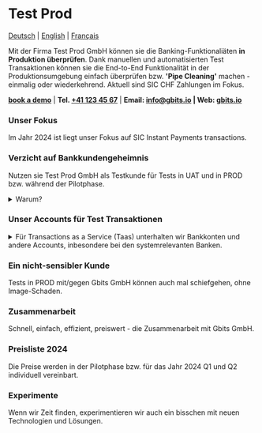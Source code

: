 
# Test Prod 
[Deutsch](https://www.example.org/) | [English](https://www.example.org/) | [Français](https://www.example.org/)  

Mit der Firma Test Prod GmbH können sie die Banking-Funktionaliäten __in Produktion überprüfen__. Dank manuellen und automatisierten Test Transaktionen können sie die End-to-End Funktionalität in der Produktionsumgebung einfach überprüfen bzw. __'Pipe Cleaning'__ machen - einmalig oder wiederkehrend. Aktuell sind SIC CHF Zahlungen im Fokus.


__[book a demo](https://www.example.org/)__ | __Tel. <a href="tel:+41789230003">+41 123 45 67</a>__ | __Email: info@gbits.io | Web: <a href="">gbits.io</a>__  

<!-- ### Video

Test:

https://github.com/gbits-io/.github/assets/110880/cc9eda98-6a1d-42c7-a9ec-c1773b78791d
-->


### Unser Fokus
Im Jahr 2024 ist liegt unser Fokus auf SIC Instant Payments transactions.  

### Verzicht auf Bankkundengeheimnis
Nutzen sie Test Prod GmbH als Testkunde für Tests in UAT und in PROD bzw. während der Pilotphase. 
   <details>
   <summary>Warum?</summary>
      <ol>
      <li>Test-Accounts in der Produktionsumgebung sind bei Audits ein Problem.</li>
      <li>Im Zusammenspiel mit einigen Plattformen dürfen in der Testumgebung keine Daten aus PROD verwendet werden.</li>
         </ol>
   </details>

### Unser Accounts für Test Transaktionen
   <details>
   <summary>Für Transactions as a Service (Taas) unterhalten wir Bankkonten und andere Accounts, inbesondere bei den systemrelevanten Banken.</summary>
      <br >
<table>
  <tr>
    <th>Bank</th>
     <th>Alias</th>
    <th>IBAN</th>
    <th>Beneficial Owner</th>
  </tr>
  <tr>
    <td>UBS (Schweiz) AG</td>
     <td>UBS-CHF-1</td>
    <td>CH23498322982 </td>
    <td>Gbits GmbH, Zürich</td>
  </tr>
  <tr>
    <td>Raiffeisenbank </td>
     <td>RAIF-CHF-1</td>
    <td>CH7373733737</td>
    <td>Gbits GmbH, Zürich</td>
  </tr>
     <tr>
    <td>Z&uuml;rcher Kantonalbank </td>
        <td>ZKB-CHF-1</td>
    <td>CH7373733737</td>
    <td>Gbits GmbH, Zürich</td>
  </tr>
     <tr>
    <td>PostFinance </td>
        <td>PF-ZKB-1</td>
    <td>CH7373733737</td>
    <td>Gbits GmbH, Zürich</td>
  </tr>
        <tr>
    <td>Credit Suisse </td>
           <td>CS-CHF-1</td>
    <td>CH7373733737</td>
    <td>Gbits GmbH, Zürich</td>
  </tr>
</table>
   </details>  

### Ein nicht-sensibler Kunde
Tests in PROD mit/gegen Gbits GmbH können auch mal schiefgehen, ohne Image-Schaden.  

### Zusammenarbeit 
Schnell, einfach, effizient, preiswert - die Zusammenarbeit mit Gbits GmbH.  

### Preisliste 2024
Die Preise werden in der Pilotphase bzw. für das Jahr 2024 Q1 und Q2 individuell vereinbart.

### Experimente
Wenn wir Zeit finden, experimentieren wir auch ein bisschen mit neuen Technologien und Lösungen.
